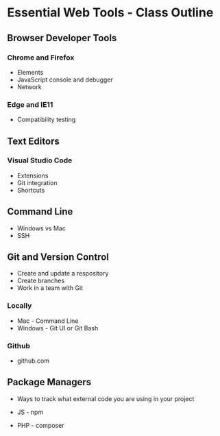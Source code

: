 # Essential Web Tools - Class Outline

## Browser Developer Tools
### Chrome and Firefox
 - Elements
 - JavaScript console and debugger
 - Network
### Edge and IE11
 - Compatibility testing

## Text Editors
### Visual Studio Code
 - Extensions
 - Git integration
 - Shortcuts

## Command Line
- Windows vs Mac
- SSH

## Git and Version Control
- Create and update a respository
- Create branches
- Work in a team with Git
### Locally
 - Mac - Command Line
 - Windows - Git UI or Git Bash
### Github
 - github.com

## Package Managers
 - Ways to track what external code you are using in your project

 - JS - npm
 - PHP - composer
